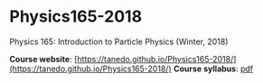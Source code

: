 # Physics165-2018
Physics 165: Introduction to Particle Physics (Winter, 2018)

**Course website**: [https://tanedo.github.io/Physics165-2018/](https://tanedo.github.io/Physics165-2018/)
**Course syllabus**: [pdf](https://github.com/Tanedo/Physics165-2018/blob/master/Syllabus/P165_W2017_Syllabus.pdf)
